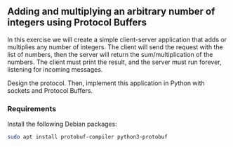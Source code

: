 ## Adding and multiplying an arbitrary number of integers using Protocol Buffers
In this exercise we will create a simple client-server application that adds or multiplies any number of integers. The client will send the request with the list of numbers, then the server will return the sum/multiplication of the numbers. The client must print the result, and the server must run forever, listening for incoming messages.

Design the protocol. Then, implement this application in Python with sockets and Protocol Buffers.

### Requirements
Install the following Debian packages:
```bash
sudo apt install protobuf-compiler python3-protobuf
```
